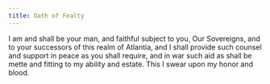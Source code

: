 ```yaml
---
title: Oath of Fealty
---
```


I am and shall be your man, and faithful subject to you, Our Sovereigns, and to your successors of this realm of Atlantia, and  I shall provide such counsel and support in peace as you shall require, and in war such aid as shall be mette and fitting to my ability and estate. This I swear upon my honor and blood.
